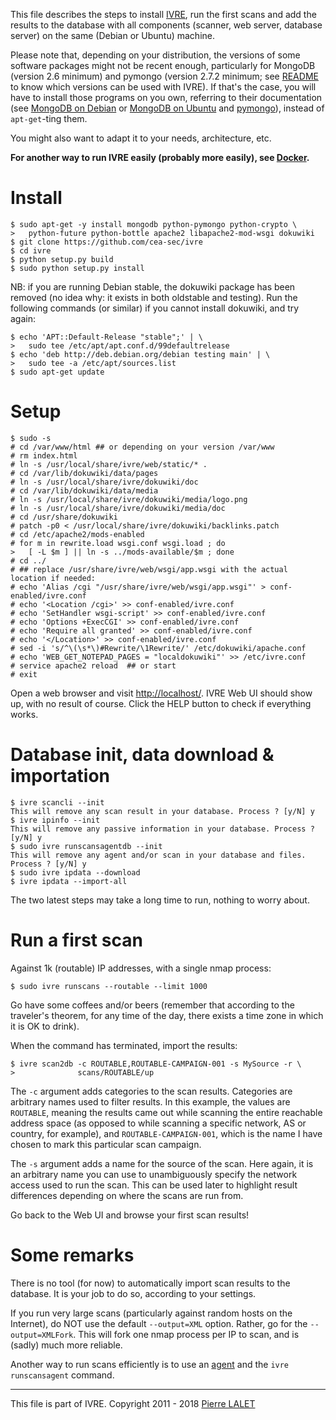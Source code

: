 This file describes the steps to install [IVRE](README.md), run the
first scans and add the results to the database with all components
(scanner, web server, database server) on the same (Debian or Ubuntu)
machine.

Please note that, depending on your distribution, the versions of some
software packages might not be recent enough, particularly for MongoDB
(version 2.6 minimum) and pymongo (version 2.7.2 minimum; see
[README](README.md) to know which versions can be used with IVRE). If
that's the case, you will have to install those programs on you own,
referring to their documentation (see
[MongoDB on Debian](http://docs.mongodb.org/manual/tutorial/install-mongodb-on-debian/)
or
[MongoDB on Ubuntu](http://docs.mongodb.org/manual/tutorial/install-mongodb-on-ubuntu/)
and [pymongo](https://pypi.python.org/pypi/pymongo/)), instead of
`apt-get`-ting them.

You might also want to adapt it to your needs, architecture, etc.

**For another way to run IVRE easily (probably more easily), see
  [Docker](DOCKER.md).**


# Install #

    $ sudo apt-get -y install mongodb python-pymongo python-crypto \
    >   python-future python-bottle apache2 libapache2-mod-wsgi dokuwiki
    $ git clone https://github.com/cea-sec/ivre
    $ cd ivre
    $ python setup.py build
    $ sudo python setup.py install

NB: if you are running Debian stable, the dokuwiki package has been
removed (no idea why: it exists in both oldstable and testing). Run
the following commands (or similar) if you cannot install dokuwiki,
and try again:

    $ echo 'APT::Default-Release "stable";' | \
    >   sudo tee /etc/apt/apt.conf.d/99defaultrelease
    $ echo 'deb http://deb.debian.org/debian testing main' | \
    >   sudo tee -a /etc/apt/sources.list
    $ sudo apt-get update


# Setup #

    $ sudo -s
    # cd /var/www/html ## or depending on your version /var/www
    # rm index.html
    # ln -s /usr/local/share/ivre/web/static/* .
    # cd /var/lib/dokuwiki/data/pages
    # ln -s /usr/local/share/ivre/dokuwiki/doc
    # cd /var/lib/dokuwiki/data/media
    # ln -s /usr/local/share/ivre/dokuwiki/media/logo.png
    # ln -s /usr/local/share/ivre/dokuwiki/media/doc
    # cd /usr/share/dokuwiki
    # patch -p0 < /usr/local/share/ivre/dokuwiki/backlinks.patch
    # cd /etc/apache2/mods-enabled
    # for m in rewrite.load wsgi.conf wsgi.load ; do
    >   [ -L $m ] || ln -s ../mods-available/$m ; done
    # cd ../
    # ## replace /usr/share/ivre/web/wsgi/app.wsgi with the actual location if needed:
    # echo 'Alias /cgi "/usr/share/ivre/web/wsgi/app.wsgi"' > conf-enabled/ivre.conf
    # echo '<Location /cgi>' >> conf-enabled/ivre.conf
    # echo 'SetHandler wsgi-script' >> conf-enabled/ivre.conf
    # echo 'Options +ExecCGI' >> conf-enabled/ivre.conf
    # echo 'Require all granted' >> conf-enabled/ivre.conf
    # echo '</Location>' >> conf-enabled/ivre.conf
    # sed -i 's/^\(\s*\)#Rewrite/\1Rewrite/' /etc/dokuwiki/apache.conf
    # echo 'WEB_GET_NOTEPAD_PAGES = "localdokuwiki"' >> /etc/ivre.conf
    # service apache2 reload  ## or start
    # exit

Open a web browser and visit [http://localhost/](http://localhost/).
IVRE Web UI should show up, with no result of course. Click the HELP
button to check if everything works.


# Database init, data download & importation #

    $ ivre scancli --init
    This will remove any scan result in your database. Process ? [y/N] y
    $ ivre ipinfo --init
    This will remove any passive information in your database. Process ? [y/N] y
    $ sudo ivre runscansagentdb --init
    This will remove any agent and/or scan in your database and files. Process ? [y/N] y
    $ sudo ivre ipdata --download
    $ ivre ipdata --import-all

The two latest steps may take a long time to run, nothing to worry
about.


# Run a first scan #

Against 1k (routable) IP addresses, with a single nmap process:

    $ sudo ivre runscans --routable --limit 1000

Go have some coffees and/or beers (remember that according to the
traveler's theorem, for any time of the day, there exists a time zone
in which it is OK to drink).

When the command has terminated, import the results:

    $ ivre scan2db -c ROUTABLE,ROUTABLE-CAMPAIGN-001 -s MySource -r \
    >              scans/ROUTABLE/up

The `-c` argument adds categories to the scan results. Categories are
arbitrary names used to filter results. In this example, the values
are `ROUTABLE`, meaning the results came out while scanning the entire
reachable address space (as opposed to while scanning a specific
network, AS or country, for example), and `ROUTABLE-CAMPAIGN-001`,
which is the name I have chosen to mark this particular scan campaign.

The `-s` argument adds a name for the source of the scan. Here again,
it is an arbitrary name you can use to unambiguously specify the
network access used to run the scan. This can be used later to
highlight result differences depending on where the scans are run
from.

Go back to the Web UI and browse your first scan results!


# Some remarks #

There is no tool (for now) to automatically import scan results to the
database. It is your job to do so, according to your settings.

If you run very large scans (particularly against random hosts on the
Internet), do NOT use the default `--output=XML` option. Rather, go
for the `--output=XMLFork`. This will fork one nmap process per IP to
scan, and is (sadly) much more reliable.

Another way to run scans efficiently is to use an [agent](AGENT.md)
and the `ivre runscansagent` command.


---

This file is part of IVRE. Copyright 2011 - 2018
[Pierre LALET](mailto:pierre.lalet@cea.fr)
